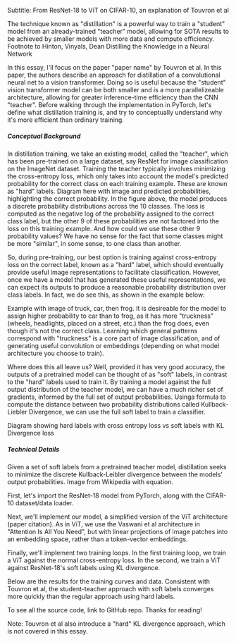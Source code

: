 Subtitle: From ResNet-18 to ViT on CIFAR-10, an explanation of Touvron et al

The technique known as "distillation" is a powerful way to train a "student" model from an already-trained "teacher" model, allowing for SOTA results to be achieved by smaller models with more data and compute efficiency. Footnote to Hinton, Vinyals, Dean Distilling the Knowledge in a Neural Network

In this essay, I'll focus on the paper "paper name" by Touvron et al. In this paper, the authors describe an approach for distillation of a convolutional neural net to a vision transformer. Doing so is useful because the "student" vision transformer model can be both smaller and is a more parallelizeable architecture, allowing for greater inference-time efficiency than the CNN "teacher". Before walking through the implementation in PyTorch, let's define what distillation training is, and try to conceptually understand why it's more efficient than ordinary training.

##### Conceptual Background

In distillation training, we take an existing model, called the "teacher", which has been pre-trained on a large dataset, say ResNet for image classification on the ImageNet dataset. Training the teacher typically involves minimizing the cross-entropy loss, which only takes into account the model's predicted probability for the correct class on each training example. These are known as "hard" labels.
Diagram here with image and predicted probabilities, highlighting the correct probability.
In the figure above, the model produces a discrete probability distributions across the 10 classes. The loss is computed as the negative log of the probability assigned to the correct class label, but the other 9 of these probabilities are not factored into the loss on this training example. And how could we use these other 9 probability values? We have no sense for the fact that some classes might be more "similar", in some sense, to one class than another. 

So, during pre-training, our best option is training against cross-entropy loss on the correct label, known as a "hard" label, which should eventually provide useful image representations to facilitate classification. However, once we have a model that has generated these useful representations, we can expect its outputs to produce a reasonable probability distribution over class labels. In fact, we do see this, as shown in the example below:

Example with image of truck, car, then frog. 
It is desireable for the model to assign higher probability to car than to frog, as it has more "truckness" (wheels, headlights, placed on a street, etc.) than the frog does, even though it's not the correct class. Learning which general patterns correspond with "truckness" is a core part of image classification, and of generating useful convolution or embeddings (depending on what model architecture you choose to train).

Where does this all leave us? Well, provided it has very good accuracy, the outputs of a pretrained model can be thought of as "soft" labels, in contrast to the "hard" labels used to train it. By training a model against the full output distribution of the teacher model, we can have a much richer set of gradients, informed by the full set of output probabilities. Usinga formula to compute the distance between two probability distributions called Kullback-Liebler Divergence, we can use the full soft label to train a classifier.

Diagram showing hard labels with cross entropy loss vs soft labels with KL Divergence loss

##### Technical Details

Given a set of soft labels from a pretrained teacher model, distillation seeks to minimize the discrete Kullback-Leibler divergence between the models' output probabilities. 
Image from Wikipedia with equation.

First, let's import the ResNet-18 model from PyTorch, along with the CIFAR-10 dataset/data loader.

Next, we'll implement our model, a simplified version of the ViT architecture (paper citation). As in ViT, we use the Vaswani et al architecture in "Attention Is All You Need", but with linear projections of image patches into an embedding space, rather than a token-vector embeddings.

Finally, we'll implement two training loops. In the first training loop, we train a ViT against the normal cross-entropy loss. In the second, we train a ViT against ResNet-18's soft labels using KL divergence.

Below are the results for the training curves and data. Consistent with Touvron et al, the student-teacher approach with soft labels converges more quickly than the regular approach using hard labels.

To see all the source code, link to GitHub repo. Thanks for reading!


Note: Touvron et al also introduce a "hard" KL divergence approach, which is not covered in this essay.
